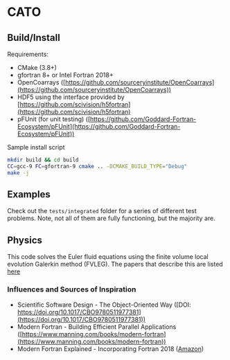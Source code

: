 # CATO

## Build/Install
Requirements:
- CMake (3.8+)
- gfortran 8+ or Intel Fortran 2018+
- OpenCoarrays ([https://github.com/sourceryinstitute/OpenCoarrays](https://github.com/sourceryinstitute/OpenCoarrays))
- HDF5 using the interface provided by [https://github.com/scivision/h5fortran](https://github.com/scivision/h5fortran)
- pFUnit (for unit testing) ([https://github.com/Goddard-Fortran-Ecosystem/pFUnit](https://github.com/Goddard-Fortran-Ecosystem/pFUnit))

Sample install script
```bash
mkdir build && cd build
CC=gcc-9 FC=gfortran-9 cmake .. -DCMAKE_BUILD_TYPE="Debug"
make -j
```

## Examples
Check out the `tests/integrated` folder for a series of different test problems. Note, not all of them are fully functioning, but the majority are.

## Physics
This code solves the Euler fluid equations using the finite volume local evolution Galerkin method (FVLEG). The papers that describe this are listed [here](./papers/Readme.md)

### Influences and Sources of Inspiration

- Scientific Software Design - The Object-Oriented Way ([DOI: https://doi.org/10.1017/CBO9780511977381](https://doi.org/10.1017/CBO9780511977381))
-  Modern Fortran - Building Efficient Parallel Applications ([https://www.manning.com/books/modern-fortran](https://www.manning.com/books/modern-fortran))
-  Modern Fortran Explained - Incorporating Fortran 2018 ([Amazon](https://www.amazon.com/Modern-Fortran-Explained-Incorporating-Mathematics/dp/0198811896))
